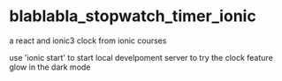 # blablabla_stopwatch_timer_ionic
a react and ionic3 clock from ionic courses

use 'ionic start' to start local develpoment server to try the clock 
feature glow in the dark mode
